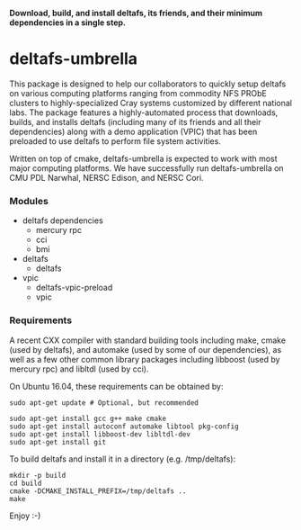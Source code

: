 **Download, build, and install deltafs, its friends, and their minimum dependencies in a single step.**

# deltafs-umbrella

This package is designed to help our collaborators to quickly setup deltafs on various computing platforms ranging from commodity NFS PRObE clusters to highly-specialized Cray systems customized by different national labs. The package features a highly-automated process that downloads, builds, and installs deltafs (including many of its friends and all their dependencies) along with a demo application (VPIC) that has been preloaded to use deltafs to perform file system activities.

Written on top of cmake, deltafs-umbrella is expected to work with most major computing platforms. We have successfully run deltafs-umbrella on CMU PDL Narwhal, NERSC Edison, and NERSC Cori.

### Modules

* deltafs dependencies
  * mercury rpc
  * cci
  * bmi
* deltafs
  * deltafs
* vpic
  * deltafs-vpic-preload
  * vpic

### Requirements

A recent CXX compiler with standard building tools including make, cmake (used by deltafs), and automake (used by some of our dependencies), as well as a few other common library packages including libboost (used by mercury rpc) and libltdl (used by cci).

On Ubuntu 16.04, these requirements can be obtained by:

```
sudo apt-get update # Optional, but recommended

sudo apt-get install gcc g++ make cmake
sudo apt-get install autoconf automake libtool pkg-config
sudo apt-get install libboost-dev libltdl-dev
sudo apt-get install git
```

To build deltafs and install it in a directory (e.g. /tmp/deltafs):

```
mkdir -p build
cd build
cmake -DCMAKE_INSTALL_PREFIX=/tmp/deltafs ..
make
```

Enjoy :-)
